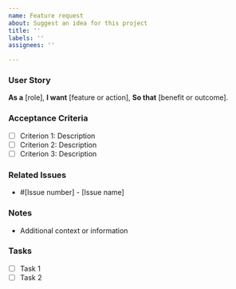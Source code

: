 ```yaml
---
name: Feature request
about: Suggest an idea for this project
title: ''
labels: ''
assignees: ''

---
```


### User Story

**As a** [role],
**I want** [feature or action],
**So that** [benefit or outcome].

### Acceptance Criteria

- [ ] Criterion 1: Description
- [ ] Criterion 2: Description
- [ ] Criterion 3: Description

### Related Issues

- #[Issue number] - [Issue name]

### Notes

- Additional context or information

### Tasks

- [ ] Task 1
- [ ] Task 2
